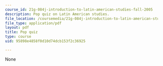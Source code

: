 ```yaml
---
course_id: 21g-084j-introduction-to-latin-american-studies-fall-2005
description: Pop quiz on Latin American studies.
file_location: /coursemedia/21g-084j-introduction-to-latin-american-studies-fall-2005/95898e4858f0d10d74dcb153f2c36925_MIT21G_084JF05_popquiz.pdf
file_type: application/pdf
layout: pdf
title: Pop quiz
type: course
uid: 95898e4858f0d10d74dcb153f2c36925

---
```

None